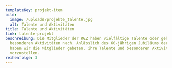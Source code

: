 ```yaml
---
templateKey: projekt-item
bild:
  image: /uploads/projekte_talente.jpg
  alt: Talente und Aktivitäten
title: Talente und Aktivitäten
link: talente-projekt
beschreibung: Die Mitglieder der RGZ haben vielfältige Talente oder gehen
  besonderen Aktivitäten nach. Anlässlich des 60-jährigen Jubiläums der RGZ
  haben wir die Mitglieder gebeten, ihre Talente und besonderen Aktivitäten
  vorzustellen.
reihenfolge: 3
---
```

